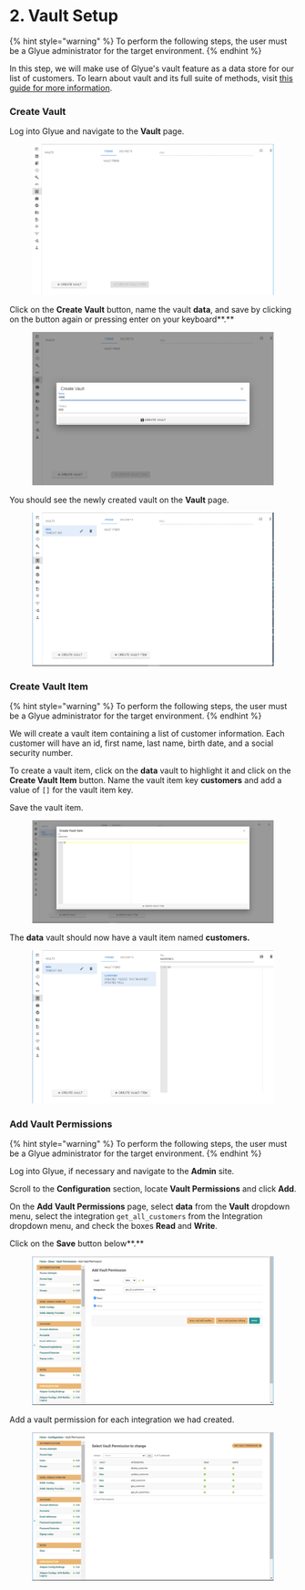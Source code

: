 # 2. Vault Setup

{% hint style="warning" %}
To perform the following steps, the user must be a Glyue administrator for the target environment.
{% endhint %}

In this step, we will make use of Glyue's vault feature as a data store for our list of customers. To learn about vault and its full suite of methods, visit [this guide for more information](vault-code-examples-and-explanation.md).

### Create Vault

Log into Glyue and navigate to the **Vault** page.

<figure><img src="../../.gitbook/assets/image (55).png" alt=""><figcaption></figcaption></figure>

Click on the **Create Vault** button, name the vault **data**, and save by clicking on the button again or pressing enter on your keyboard**.**&#x20;

<figure><img src="../../.gitbook/assets/image (38).png" alt=""><figcaption></figcaption></figure>

You should see the newly created vault on the **Vault** page.

<figure><img src="../../.gitbook/assets/image (95).png" alt=""><figcaption></figcaption></figure>

### Create Vault Item

{% hint style="warning" %}
To perform the following steps, the user must be a Glyue administrator for the target environment.
{% endhint %}

We will create a vault item containing a list of customer information. Each customer will have an id, first name, last name, birth date, and a social security number.

To create a vault item, click on the **data** vault to highlight it and click on the **Create Vault Item** button. Name the vault item key **customers** and add a value of `[]` for the vault item key.&#x20;

Save the vault item.&#x20;

<figure><img src="../../.gitbook/assets/image (48).png" alt=""><figcaption></figcaption></figure>

The **data** vault should now have a vault item named **customers.**

<figure><img src="../../.gitbook/assets/image (52).png" alt=""><figcaption></figcaption></figure>

### **Add Vault Permissions**

{% hint style="warning" %}
To perform the following steps, the user must be a Glyue administrator for the target environment.
{% endhint %}

Log into Glyue, if necessary and navigate to the **Admin** site.

Scroll to the **Configuration** section, locate **Vault Permissions** and click **Add**.

On the **Add** **Vault Permissions** page, select **data** from the **Vault** dropdown menu, select the integration `get_all_customers` from the Integration dropdown menu, and check the boxes **Read** and **Write**.&#x20;

Click on the **Save** button below**.**

<figure><img src="../../.gitbook/assets/image (9) (1) (1).png" alt=""><figcaption></figcaption></figure>

Add a vault permission for each integration we had created.

<figure><img src="../../.gitbook/assets/image (32) (1).png" alt=""><figcaption></figcaption></figure>
